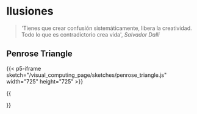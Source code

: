 # Ilusiones

> 'Tienes que crear confusión sistemáticamente, libera la creatividad. Todo lo que es contradictorio crea vida', <em>Salvador Dalli</em>

## Penrose Triangle
{{< p5-iframe sketch="/visual_computing_page/sketches/penrose_triangle.js" width="725" height="725" >}}


{{<section>}}
